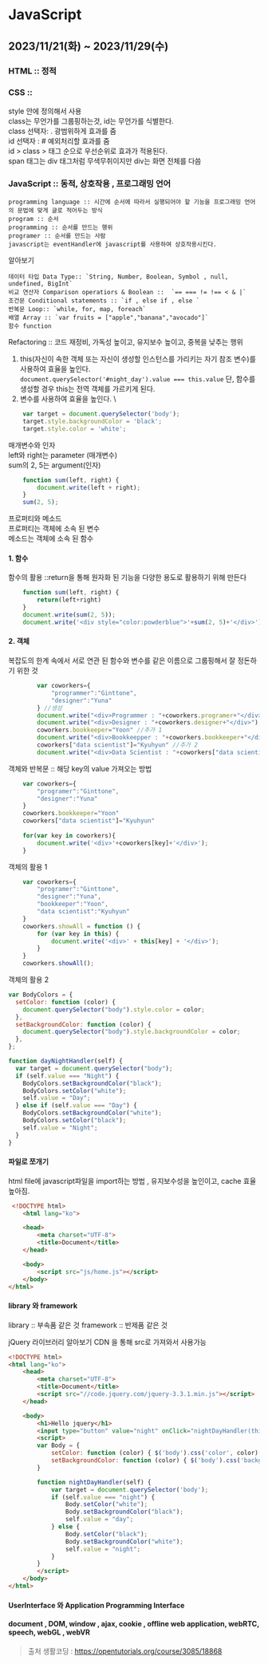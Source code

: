# JavaScript
## 2023/11/21(화) ~ 2023/11/29(수)

### HTML :: 정적 

### CSS :: 
style 안에 정의해서 사용 \
class는 무언가를 그룹핑하는것, id는 무언가를 식별한다. \
class 선택자: . 광범위하게 효과를 줌 \
id 선택자 : #  예외처리할 효과를 줌 \
id > class > 태그 순으로 우선순위로 효과가 적용된다. \
span 태그는 div 태그처럼 무색무취이지만 div는 화면 전체를 다씀 


### JavaScript :: 동적, 상호작용 , 프로그래밍 언어
```
programming language :: 시간에 순서에 따라서 실행되어야 할 기능을 프로그래밍 언어의 문법에 맞게 글로 적어두는 방식 
program :: 순서
programming :: 순서를 만드는 행위 
programer :: 순서를 만드는 사람
javascript는 eventHandler에 javascript를 사용하여 상호작용시킨다. 
```
알아보기
```
데이터 타입 Data Type:: `String, Number, Boolean, Symbol , null, undefined, BigInt`
비교 연산자 Comparison operatiors & Boolean ::  `== === != !== < & |`
조건문 Conditional statements :: `if , else if , else `
반복문 Loop:: `while, for, map, foreach`
배열 Array :: `var fruits = ["apple","banana","avocado"]`
함수 function 
```

Refactoring :: 코드 재정비, 가독성 높이고, 유지보수 높이고, 중복을 낮추는 행위 
1. this(자신이 속한 객체 또는 자신이 생성할 인스턴스를 가리키는 자기 참조 변수)를 사용하여 효율을 높인다. \
`document.querySelector('#night_day').value === this.value`
단, 함수를 생성할 경우 this는 전역 객체를 가르키게 된다. 
2. 변수를 사용하여 효율을 높인다. \
```javascript
    var target = document.querySelector('body');
    target.style.backgroundColor = 'black';
    target.style.color = 'white';
```

매개변수와 인자   
left와 right는 parameter (매개변수)   
sum의 2, 5는 argument(인자)   
```javascript 
    function sum(left, right) {
        document.write(left + right);
    }
    sum(2, 5);
```

프로퍼티와 메소드   
프로퍼티는 객체에 소속 된 변수   
메소드는 객체에 소속 된 함수   

#### 1. 함수

함수의 활용 ::return을 통해 원자화 된 기능을 다양한 용도로 활용하기 위해 만든다 
```javascript 
    function sum(left, right) {
        return(left+right)
    }
    document.write(sum(2, 5));
    document.write('<div style="color:powderblue">'+sum(2, 5)+'</div>');
```

#### 2. 객체 
복잡도의 한계 속에서 서로 연관 된 함수와 변수를 같은 이름으로 그룹핑해서 잘 정돈하기 위한 것    
```javascript 
        var coworkers={
            "programmer":"Ginttone",
            "designer":"Yuna"
        } //생성
        document.write("<div>Programmer : "+coworkers.programer+"</div>");
        document.write("<div>Designer : "+coworkers.designer+"</div>");
        coworkers.bookkeeper="Yoon" //추가 1
        document.write("<div>Bookkeepper : "+coworkers.bookkeeper+"</div>");
        coworkers["data scientist"]="Kyuhyun" //추가 2
        document.write("<div>Data Scientist : "+coworkers["data scientist"]+"</div>");
```

객체와 반복문 :: 해당 key의 value 가져오는 방법    
```javascript 
    var coworkers={
        "programer":"Ginttone",
        "designer":"Yuna"
    } 
    coworkers.bookkeeper="Yoon" 
    coworkers["data scientist"]="Kyuhyun" 
    
    for(var key in coworkers){
        document.write('<div>'+coworkers[key]+'</div>');
    }
```

객체의 활용 1
```javascript
    var coworkers={
        "programer":"Ginttone",
        "designer":"Yuna",
        "bookkeeper":"Yoon",
        "data scientist":"Kyuhyun" 
    } 
    coworkers.showAll = function () {
        for (var key in this) {
            document.write('<div>' + this[key] + '</div>');
        }
    }
    coworkers.showAll();
``` 

객체의 활용 2
```javascript 
var BodyColors = {
  setColor: function (color) {
    document.querySelector("body").style.color = color;
  },
  setBackgroundColor: function (color) {
    document.querySelector("body").style.backgroundColor = color;
  },
};

function dayNightHandler(self) {
  var target = document.querySelector("body");
  if (self.value === "Night") {
    BodyColors.setBackgroundColor("black");
    BodyColors.setColor("white");
    self.value = "Day";
  } else if (self.value === "Day") {
    BodyColors.setBackgroundColor("white");
    BodyColors.setColor("black");
    self.value = "Night";
  }
}
```
#### 파일로 쪼개기 
html file에 javascript파일을 import하는 방법 , 유지보수성을 높인이고, cache 효율 높아짐.
```html
 <!DOCTYPE html>
    <html lang="ko">

    <head>
        <meta charset="UTF-8">
        <title>Document</title>
    </head>

    <body>
        <script src="js/home.js"></script>
    </body>
</html>
```

#### library 와 framework
library :: 부속품 같은 것 
framework :: 반제품 같은 것 

jQuery 라이브러리 알아보기 
CDN 을 통해 src로 가져와서 사용가능 
```html
<!DOCTYPE html>
<html lang="ko">
    <head>
        <meta charset="UTF-8">
        <title>Document</title>
        <script src="//code.jquery.com/jquery-3.3.1.min.js"></script>
    </head>

    <body>
        <h1>Hello jquery</h1>
        <input type="button" value="night" onClick="nightDayHandler(this)"/>
        <script>
        var Body = {
            setColor: function (color) { $('body').css('color', color) },
            setBackgroundColor: function (color) { $('body').css('backgroundColor', color) },
        }

        function nightDayHandler(self) {
            var target = document.querySelector('body');
            if (self.value === "night") {
                Body.setColor("white");
                Body.setBackgroundColor("black");
                self.value = "day";
            } else {
                Body.setColor("black");
                Body.setBackgroundColor("white");
                self.value = "night";
            }
        }
        </script>    
    </body>
</html>
```

#### UserInterface 와 Application Programming Interface

#### document , DOM, window , ajax, cookie , offline web application, webRTC, speech, webGL , webVR

> 출처 생활코딩 : https://opentutorials.org/course/3085/18868